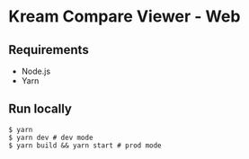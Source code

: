 # Kream Compare Viewer - Web

## Requirements
- Node.js
- Yarn

## Run locally
```shell
$ yarn
$ yarn dev # dev mode
$ yarn build && yarn start # prod mode
```